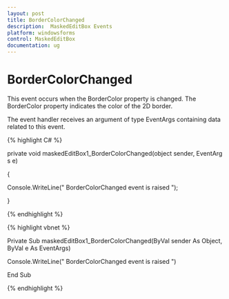 ```yaml
---
layout: post
title: BorderColorChanged
description:  MaskedEditBox Events
platform: windowsforms
control: MaskedEditBox
documentation: ug
--- 
```

# BorderColorChanged

This event occurs when the BorderColor property is changed. The BorderColor property indicates the color of the 2D border.

The event handler receives an argument of type EventArgs containing data related to this event.

{% highlight C# %} 



private void maskedEditBox1_BorderColorChanged(object sender, EventArgs e)

{

Console.WriteLine(" BorderColorChanged event is raised ");

}

{% endhighlight %}



{% highlight vbnet %} 

Private Sub maskedEditBox1_BorderColorChanged(ByVal sender As Object, ByVal e As EventArgs)

Console.WriteLine(" BorderColorChanged event is raised ")

End Sub

{% endhighlight %}

